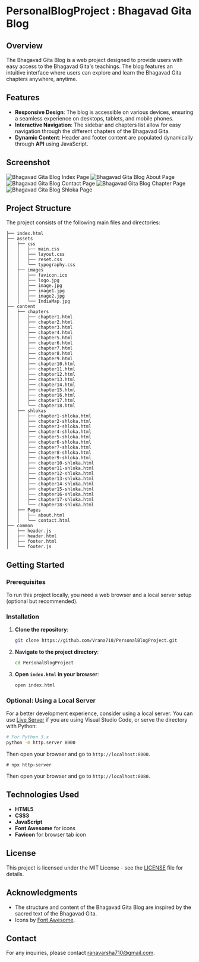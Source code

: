 # PersonalBlogProject : Bhagavad Gita Blog

## Overview

The Bhagavad Gita Blog is a web project designed to provide users with easy access to the Bhagavad Gita's teachings. The blog features an intuitive interface where users can explore and learn the Bhagavad Gita chapters anywhere, anytime.

## Features

- **Responsive Design**: The blog is accessible on various devices, ensuring a seamless experience on desktops, tablets, and mobile phones.
- **Interactive Navigation**: The sidebar and chapters list allow for easy navigation through the different chapters of the Bhagavad Gita.
- **Dynamic Content**: Header and footer content are populated dynamically through **API** using JavaScript.

## Screenshot

![Bhagavad Gita Blog Index Page](./assets/images/index.png)
![Bhagavad Gita Blog About Page](./assets/images/about.png)
![Bhagavad Gita Blog Contact Page](./assets/images/contact.png)
![Bhagavad Gita Blog Chapter Page](./assets/images/chapter.png)
![Bhagavad Gita Blog Shloka Page](./assets/images/shloka.png)


## Project Structure

The project consists of the following main files and directories:

```
├── index.html
├── assets
│   ├── css
│   │   ├── main.css
│   │   ├── layout.css
│   │   ├── reset.css
│   │   └── typography.css
│   ├── images
│   │   ├── favicon.ico
│   │   ├── logo.jpg
│   │   ├── image.jpg
│   │   ├── image1.jpg
│   │   ├── image2.jpg
│   │   └── IndiaMap.jpg
├── content
│   ├── chapters
│   │   ├── chapter1.html
│   │   ├── chapter2.html
│   │   ├── chapter3.html
│   │   ├── chapter4.html
│   │   ├── chapter5.html
│   │   ├── chapter6.html
│   │   ├── chapter7.html
│   │   ├── chapter8.html
│   │   ├── chapter9.html
│   │   ├── chapter10.html
│   │   ├── chapter11.html
│   │   ├── chapter12.html
│   │   ├── chapter13.html
│   │   ├── chapter14.html
│   │   ├── chapter15.html
│   │   ├── chapter16.html
│   │   ├── chapter17.html
│   │   └── chapter18.html
│   ├── shlokas
│   │   ├── chapter1-shloka.html
│   │   ├── chapter2-shloka.html
│   │   ├── chapter3-shloka.html
│   │   ├── chapter4-shloka.html
│   │   ├── chapter5-shloka.html
│   │   ├── chapter6-shloka.html
│   │   ├── chapter7-shloka.html
│   │   ├── chapter8-shloka.html
│   │   ├── chapter9-shloka.html
│   │   ├── chapter10-shloka.html
│   │   ├── chapter11-shloka.html
│   │   ├── chapter12-shloka.html
│   │   ├── chapter13-shloka.html
│   │   ├── chapter14-shloka.html
│   │   ├── chapter15-shloka.html
│   │   ├── chapter16-shloka.html
│   │   ├── chapter17-shloka.html
│   │   └── chapter18-shloka.html
│   ├── Pages
│   │   ├── about.html
│   │   └── contact.html
├── common
│   ├── header.js
│   ├── header.html
│   ├── footer.html
│   └── footer.js
```

## Getting Started

### Prerequisites

To run this project locally, you need a web browser and a local server setup (optional but recommended).

### Installation

1. **Clone the repository**:
    ```sh
    git clone https://github.com/Vrana710/PersonalBlogProject.git
    ```
2. **Navigate to the project directory**:
    ```sh
    cd PersonalBlogProject
    ```

3. **Open `index.html` in your browser**:
    ```sh
    open index.html
    ```

### Optional: Using a Local Server

For a better development experience, consider using a local server. You can use [Live Server](https://marketplace.visualstudio.com/items?itemName=ritwickdey.LiveServer) if you are using Visual Studio Code, or serve the directory with Python:

```sh
# For Python 3.x
python -m http.server 8000
```
Then open your browser and go to `http://localhost:8000`.

```-zsh
# npx http-server
```
Then open your browser and go to `http://localhost:8080`.

## Technologies Used

- **HTML5**
- **CSS3**
- **JavaScript**
- **Font Awesome** for icons
- **Favicon** for browser tab icon

## License

This project is licensed under the MIT License - see the [LICENSE](LICENSE) file for details.

## Acknowledgments

- The structure and content of the Bhagavad Gita Blog are inspired by the sacred text of the Bhagavad Gita.
- Icons by [Font Awesome](https://fontawesome.com/).

## Contact

For any inquiries, please contact [ranavarsha710@gmail.com](mailto:ranavarsha710@gmail.com).
